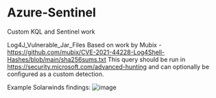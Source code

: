 # Azure-Sentinel
Custom KQL and Sentinel work

Log4J_Vulnerable_Jar_Files
Based on work by Mubix - https://github.com/mubix/CVE-2021-44228-Log4Shell-Hashes/blob/main/sha256sums.txt
This query should be run in https://security.microsoft.com/advanced-hunting and can optionally be configured as a custom detection.

Example Solarwinds findings:
![image](https://user-images.githubusercontent.com/58553718/145681192-2bed3b5f-986b-41f0-b5b3-ddad6613d1d3.png)
